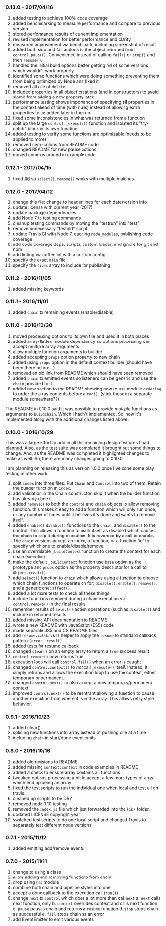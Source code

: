 ### 0.13.0 - 2017/04/16

1. added testing to achieve 100% code coverage
2. added benchmarking to measure performance and compare to previous version
3. stored performance results of current implementation
4. revised implementation for better performance and clarity
5. measured improvement via benchmark, including screenshot of result
6. added both stop and fail actions to the object returned from `control.pause()`. Convenience instead of calling `fail()` or `stop()` and then `resume()`.
7. handled the initial build options better getting rid of some versions which wouldn't work properly
8. identified some functions which were doing something preventing them from being optimized by Node and fixed it
9. removed all use of `delete`
10. included properties in all object creations (and in constructors) to avoid slomo from adding a new property later.
11. performance testing shows importance of specifying **all** properties in the context ahead of time (with nulls) instead of allowing extra properties to be added later in the run.
12. fixed some inconsistencies in what was returned from a function
13. split up the large `control._execute()` function and isolated its "try-catch" block in its own function.
14. added testing to verify some functions are optimizable (needs to be applied to more)
15. removed semi-colons from README code
16. changed README for new pause actions
17. moved commas around in example code


### 0.12.1 - 2017/04/15

1. fixed [#6](https://github.com/elidoran/chain-builder/issues/6) so `select().remove()` works with multiple matches.

### 0.12.0 - 2017/04/12

1. change this file: change to header lines for each date/version info
2. update license with current year (2017)
3. update package dependencies
4. add Node 7 to testing commands
5. cleanup testing commands by moving the "testrun" into "test"
6. remove unnecessary "testold" script
7. update Travis CI with Node 7, caching `node_modules`, publishing code coverage
8. add code coverage deps, scripts, custom loader, and ignore for git and npm
9. add linting via coffeelint with a custom config
10. specify the exact `main` file
11. specify the `files` array to include for publishing


### 0.11.2 - 2016/11/05

1. added missing keywords

### 0.11.1 - 2016/11/01

1. added `chain` to remaining events (enable/disable)

### 0.11.0 - 2016/10/30

1. moved processing options to its own file and used it in both places
2. added array-flatten module dependency so options processing can accept multiple array arguments
3. allow multiple function arguments to builder
3. added accepting `props` option property to new chain
4. added using `props` option in the default context builder (should have been there before...)
5. removed an old link from README which should have been removed
6. added `chain` to emitted events so listeners can be generic and use the `chain` provided to it
7. added new section to the README showing how to use module `ordering` to order the array contents before a `run()`. (stick those in a separate module somewhere??)

The README in 0.10.0 said it was possible to provide *multiple* functions as arguments to `buildChain`. Which I hadn't implemented. So, now it's implemented along with the additional changes listed above.


### 0.10.0 - 2016/10/29

This was a large effort to add in all the remaining design features I had planned.
Also, as the test suite was completed it brought out some things to change.
And, as the README was completed it highlighted changes to make as well.
So, there are many changes going to 0.10.0.

I am planning on releasing this as version 1.0.0 once I've done some play testing in other work.

1. split `index` into three files. Put `Chain` and `Control` into two of them. Retain the builder function in `index`.
2. add validation in the Chain constructor. skip it when the builder function has already done it.
3. added `remove()` to both the `control` and `chain` objects to allow removing function. this makes it easy to add a function which will only run once, or any number of times until it believes it's done and wants to remove itself.
4. added `enable()` `disable()` functions to the `chain`, and `disable()` to the control. This allows a function to mark itself as disabled which causes the chain to skip it during execution. It is reversed by a call to enable. The `chain` versions accept an index, a function, or a function 'id' to specify which one to enable/disable/remove.
5. use an overridable `_buildContext` function to create the context for each chain execution
6. make the default `_buildContext` function use `base` option as the prototype and `props` option as the property descriptor for a call to `Object.create()`.
7. add `select()` function to `chain` which allows using a function to choose which chain functions to operate on for: `disable()`, `enable()`, `remove()`, and a generic one: `affect()`
8. added a lot more tests to check all these things
9. include functions removed during a chain execution via `control.remove()` in the final results
10. remember results of `select()` action operations (such as `disable()`) and include in returned results
11. added missing API documentation to README
12. wrote a new README with JavaScript (ES5) code
13. made separate JS5 and CS README files
14. add `resume.callback()` helper to apply the `resume` to standard callback pattern `(error, result)`
15. added tests for resume callback
16. changed `clear()` on an empty array to return a `true` success result
17. `control.remove()` now returns true
18. execution loop will call `control.fail()` when an error is caught
19. changed `control.context()` to *not* call `_execute()` itself. Instead, it simply returns and allows the execution loop to use the context, either temporary or permanent.
20. changed `control.next()` to also accept a new temporary/permanent context.
21. improved `control.next()` to be reentrant allowing a function to cause another execution from where it is in the array. This allows retry style behavior.


### 0.9.1 - 2016/10/23

1. added clear()
2. splicing new functions into array instead of pushing one at a time
3. including `chain` in start/done event emits


### 0.8.0 - 2016/10/16

1. added old revisions to README
2. added missing `context:context` in code examples in README
3. added a check to ensure array contains all functions
4. tweaked options processing a bit to accept a few more types of args which end up being an array
5. fixed the test scripts to run the individual one when local and test all on travis.
6. cleaned up scripts to be DRY
7. removed node 0.10 testing
8. removed the `index.js` file which just forwarded into the `lib/` folder.
9. updated LICENSE copyright year
10. switched test scripts to do one local script and changed Travis to separately test different node versions


### 0.7.1 - 2015/11/12

1. added emitting add/remove events

### 0.7.0 - 2015/11/11

1. change to using a class
2. allow adding and removing functions from chain
3. drop using `had` module
4. combine both chain and pipeline styles into one
5. accept a done callback to the execution call (`run()`)
6. change `next` to `control` which does a lot more than call `next`
    a. `next` calls next function, only
    b. `context` overrides context and calls next function
    c. `pause` pauses chain and returns a `resume` function
    d. `stop` stops chain as successful
    e. `fail` stops chain as an error
7. add EventEmitter to emit various events

